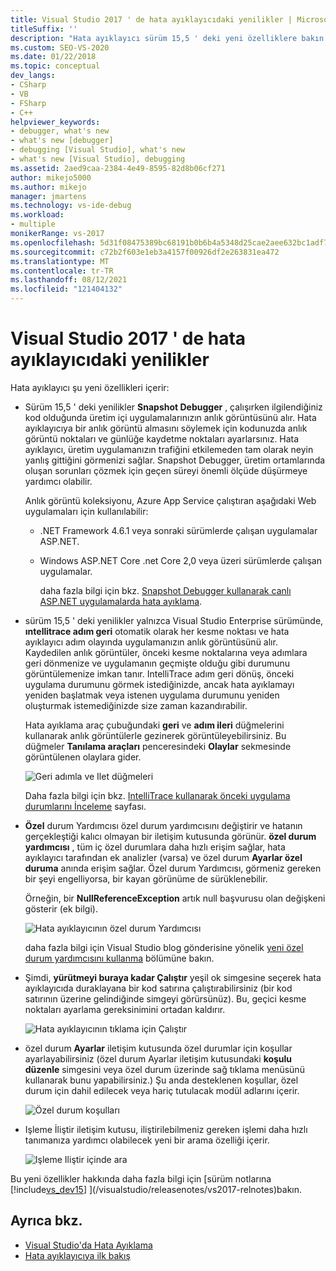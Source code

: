 ```yaml
---
title: Visual Studio 2017 ' de hata ayıklayıcıdaki yenilikler | Microsoft Docs
titleSuffix: ''
description: "Hata ayıklayıcı sürüm 15,5 ' deki yeni özelliklere bakın. Dahil: seçili ürün içi uygulamalar kodunun anlık görüntüleri ve IntelliTrace adım geri."
ms.custom: SEO-VS-2020
ms.date: 01/22/2018
ms.topic: conceptual
dev_langs:
- CSharp
- VB
- FSharp
- C++
helpviewer_keywords:
- debugger, what's new
- what's new [debugger]
- debugging [Visual Studio], what's new
- what's new [Visual Studio], debugging
ms.assetid: 2aed9caa-2384-4e49-8595-82d8b06cf271
author: mikejo5000
ms.author: mikejo
manager: jmartens
ms.technology: vs-ide-debug
ms.workload:
- multiple
monikerRange: vs-2017
ms.openlocfilehash: 5d31f08475389bc68191b0b6b4a5348d25cae2aee632bc1adf76d0d1887e0ece
ms.sourcegitcommit: c72b2f603e1eb3a4157f00926df2e263831ea472
ms.translationtype: MT
ms.contentlocale: tr-TR
ms.lasthandoff: 08/12/2021
ms.locfileid: "121404132"
---
```

# <a name="whats-new-for-the-debugger-in-visual-studio-2017"></a>Visual Studio 2017 ' de hata ayıklayıcıdaki yenilikler

Hata ayıklayıcı şu yeni özellikleri içerir:

- Sürüm 15,5 ' deki yenilikler **Snapshot Debugger** , çalışırken ilgilendiğiniz kod olduğunda üretim içi uygulamalarınızın anlık görüntüsünü alır. Hata ayıklayıcıya bir anlık görüntü almasını söylemek için kodunuzda anlık görüntü noktaları ve günlüğe kaydetme noktaları ayarlarsınız. Hata ayıklayıcı, üretim uygulamanızın trafiğini etkilemeden tam olarak neyin yanlış gittiğini görmenizi sağlar. Snapshot Debugger, üretim ortamlarında oluşan sorunları çözmek için geçen süreyi önemli ölçüde düşürmeye yardımcı olabilir.

    Anlık görüntü koleksiyonu, Azure App Service çalıştıran aşağıdaki Web uygulamaları için kullanılabilir:

  * .NET Framework 4.6.1 veya sonraki sürümlerde çalışan uygulamalar ASP.NET.
  * Windows ASP.NET Core .net Core 2,0 veya üzeri sürümlerde çalışan uygulamalar.

    daha fazla bilgi için bkz. [Snapshot Debugger kullanarak canlı ASP.NET uygulamalarda hata ayıklama](../debugger/debug-live-azure-applications.md).

- sürüm 15,5 ' deki yenilikler yalnızca Visual Studio Enterprise sürümünde, **ıntellitrace adım geri** otomatik olarak her kesme noktası ve hata ayıklayıcı adım olayında uygulamanızın anlık görüntüsünü alır. Kaydedilen anlık görüntüler, önceki kesme noktalarına veya adımlara geri dönmenize ve uygulamanın geçmişte olduğu gibi durumunu görüntülemenize imkan tanır. IntelliTrace adım geri dönüş, önceki uygulama durumunu görmek istediğinizde, ancak hata ayıklamayı yeniden başlatmak veya istenen uygulama durumunu yeniden oluşturmak istemediğinizde size zaman kazandırabilir.

    Hata ayıklama araç çubuğundaki **geri** ve **adım ileri** düğmelerini kullanarak anlık görüntülerle gezinerek görüntüleyebilirsiniz. Bu düğmeler **Tanılama araçları** penceresindeki **Olaylar** sekmesinde görüntülenen olaylara gider.

    ![Geri adımla ve Ilet düğmeleri](../debugger/media/intellitrace-step-back-icons-description.png  "Geri adımla ve Ilet düğmeleri")

    Daha fazla bilgi için bkz. [IntelliTrace kullanarak önceki uygulama durumlarını İnceleme](view-historical-application-state.md) sayfası.

- **Özel** durum Yardımcısı özel durum yardımcısını değiştirir ve hatanın gerçekleştiği kalıcı olmayan bir iletişim kutusunda görünür. **özel durum yardımcısı** , tüm iç özel durumlara daha hızlı erişim sağlar, hata ayıklayıcı tarafından ek analizler (varsa) ve özel durum **Ayarlar özel duruma** anında erişim sağlar. Özel durum Yardımcısı, görmeniz gereken bir şeyi engelliyorsa, bir kayan görünüme de sürüklenebilir.

    Örneğin, bir **NullReferenceException** artık null başvurusu olan değişkeni gösterir (ek bilgi).

    ![Hata ayıklayıcının özel durum Yardımcısı](../debugger/media/dbg-exception-helper.png "DbgExceptionHelper")

    daha fazla bilgi için Visual Studio blog gönderisine yönelik [yeni özel durum yardımcısını kullanma](https://devblogs.microsoft.com/devops/using-the-new-exception-helper-in-visual-studio-15-preview/) bölümüne bakın.

- Şimdi, **yürütmeyi buraya kadar Çalıştır** yeşil ok simgesine seçerek hata ayıklayıcıda duraklayana bir kod satırına çalıştırabilirsiniz (bir kod satırının üzerine gelindiğinde simgeyi görürsünüz). Bu, geçici kesme noktaları ayarlama gereksinimini ortadan kaldırır.

    ![Hata ayıklayıcının tıklama için Çalıştır](../debugger/media/dbg-run-to-click.png "DbgRunToClick")

- özel durum **Ayarlar** iletişim kutusunda özel durumlar için koşullar ayarlayabilirsiniz (özel durum Ayarlar iletişim kutusundaki **koşulu düzenle** simgesini veya özel durum üzerinde sağ tıklama menüsünü kullanarak bunu yapabilirsiniz.) Şu anda desteklenen koşullar, özel durum için dahil edilecek veya hariç tutulacak modül adlarını içerir.

    ![Özel durum koşulları](../debugger/media/dbg-conditional-exception.png "DbgConditionalException")

- Işleme İliştir iletişim kutusu, iliştirilebilmeniz gereken işlemi daha hızlı tanımanıza yardımcı olabilecek yeni bir arama özelliği içerir.

    ![Işleme Iliştir içinde ara](../debugger/media/dbg-attach-to-process-search.png "DbgAttachToProcessSearch")

Bu yeni özellikler hakkında daha fazla bilgi için [sürüm notlarına [!include[vs_dev15](../misc/includes/vs_dev15_md.md)] ](/visualstudio/releasenotes/vs2017-relnotes)bakın.

## <a name="see-also"></a>Ayrıca bkz.

- [Visual Studio'da Hata Ayıklama](../debugger/index.yml)
- [Hata ayıklayıcıya ilk bakış](../debugger/debugger-feature-tour.md)